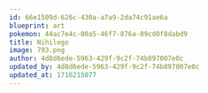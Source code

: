 ```yaml
---
id: 66e1509d-626c-430a-a7a9-2da74c91ae6a
blueprint: art
pokemon: 44ac7e4c-00a5-46f7-876a-09cd0f8dabd9
title: Nihilego
image: 793.png
author: 4d8d6ede-5963-429f-9c2f-74b897007e0c
updated_by: 4d8d6ede-5963-429f-9c2f-74b897007e0c
updated_at: 1716215077
---
```

